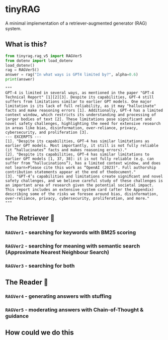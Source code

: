 # tinyRAG

A minimal implementation of a retriever-augmented generator (RAG) system. 
 
 
## What is this? 

```python
from tinyrag.rag_v5 import RAGVer5
from dotenv import load_dotenv
load_dotenv()
rag = RAGVer5()
answer = rag("In what ways is GPT4 limited by?", alpha=0.6)
print(answer)
```
```text
"""
GPT-4 is limited in several ways, as mentioned in the paper "GPT-4 Technical Report" [1][2][3]. Despite its capabilities, GPT-4 still suffers from limitations similar to earlier GPT models. One major limitation is its lack of full reliability, as it may "hallucinate" facts and make reasoning errors [1]. Additionally, GPT-4 has a limited context window, which restricts its understanding and processing of larger bodies of text [2]. These limitations pose significant and novel safety challenges, highlighting the need for extensive research in areas like bias, disinformation, over-reliance, privacy, cybersecurity, and proliferation [3].
--- EXCERPTS ---
[1]. "Despite its capabilities, GPT-4 has similar limitations as earlier GPT models. Most importantly, it still is not fully reliable (it “hallucinates” facts and makes reasoning errors)."
[2]. "Despite its capabilities, GPT-4 has similar limitations to earlier GPT models [1, 37, 38]: it is not fully reliable (e.g. can suffer from “hallucinations”), has a limited context window, and does not learn∗Please cite this work as “OpenAI (2023)". Full authorship contribution statements appear at the end of thedocument."
[3]. "GPT-4’s capabilities and limitations create signiﬁcant and novel safety challenges, and we believe careful study of these challenges is an important area of research given the potential societal impact. This report includes an extensive system card (after the Appendix) describing some of the risks we foresee around bias, disinformation, over-reliance, privacy, cybersecurity, proliferation, and more."
"""
```


## The Retriever 🔎

### `RAGVer1` - searching for keywords with BM25 scoring




### `RAGVer2` - searching for meaning with semantic search (Approximate Nearest Neighbour Search)



### `RAGVer3` - searching for both 



## The Reader 📖

### `RAGVer4` - generating answers with stuffing




### `RAGVer5` - moderating answers with Chain-of-Thought & guidance



## How could we do this 



